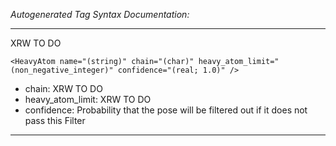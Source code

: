 _Autogenerated Tag Syntax Documentation:_

---
XRW TO DO

```
<HeavyAtom name="(string)" chain="(char)" heavy_atom_limit="(non_negative_integer)" confidence="(real; 1.0)" />
```

-   chain: XRW TO DO
-   heavy_atom_limit: XRW TO DO
-   confidence: Probability that the pose will be filtered out if it does not pass this Filter

---
